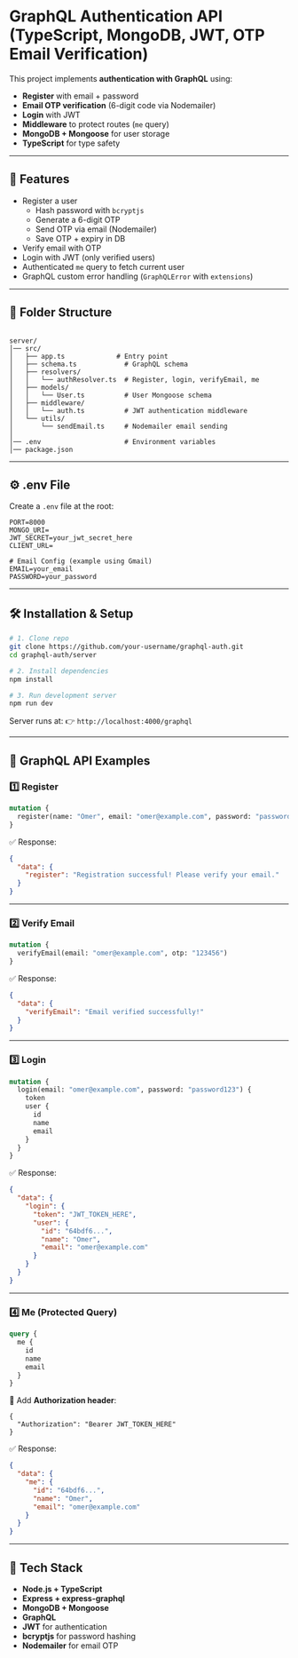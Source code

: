 # GraphQL Authentication API (TypeScript, MongoDB, JWT, OTP Email Verification)

This project implements **authentication with GraphQL** using:
- **Register** with email + password
- **Email OTP verification** (6-digit code via Nodemailer)
- **Login** with JWT
- **Middleware** to protect routes (`me` query)
- **MongoDB + Mongoose** for user storage
- **TypeScript** for type safety

---

## 🚀 Features
- Register a user
  - Hash password with `bcryptjs`
  - Generate a 6-digit OTP
  - Send OTP via email (Nodemailer)
  - Save OTP + expiry in DB
- Verify email with OTP
- Login with JWT (only verified users)
- Authenticated `me` query to fetch current user
- GraphQL custom error handling (`GraphQLError` with `extensions`)

---

## 📂 Folder Structure
```

server/
│── src/
│   ├── app.ts             # Entry point
│   ├── schema.ts            # GraphQL schema
│   ├── resolvers/
│   │   └── authResolver.ts  # Register, login, verifyEmail, me
│   ├── models/
│   │   └── User.ts          # User Mongoose schema
│   ├── middleware/
│   │   └── auth.ts          # JWT authentication middleware
│   └── utils/
│       └── sendEmail.ts     # Nodemailer email sending
│
│── .env                     # Environment variables
│── package.json

````

---

## ⚙️ .env File

Create a `.env` file at the root:

```env
PORT=8000
MONGO_URI=
JWT_SECRET=your_jwt_secret_here
CLIENT_URL=

# Email Config (example using Gmail)
EMAIL=your_email
PASSWORD=your_password
````

---

## 🛠️ Installation & Setup

```bash
# 1. Clone repo
git clone https://github.com/your-username/graphql-auth.git
cd graphql-auth/server

# 2. Install dependencies
npm install

# 3. Run development server
npm run dev
```

Server runs at:
👉 `http://localhost:4000/graphql`

---

## 📌 GraphQL API Examples

### 1️⃣ Register

```graphql
mutation {
  register(name: "Omer", email: "omer@example.com", password: "password123")
}
```

✅ Response:

```json
{
  "data": {
    "register": "Registration successful! Please verify your email."
  }
}
```

---

### 2️⃣ Verify Email

```graphql
mutation {
  verifyEmail(email: "omer@example.com", otp: "123456")
}
```

✅ Response:

```json
{
  "data": {
    "verifyEmail": "Email verified successfully!"
  }
}
```

---

### 3️⃣ Login

```graphql
mutation {
  login(email: "omer@example.com", password: "password123") {
    token
    user {
      id
      name
      email
    }
  }
}
```

✅ Response:

```json
{
  "data": {
    "login": {
      "token": "JWT_TOKEN_HERE",
      "user": {
        "id": "64bdf6...",
        "name": "Omer",
        "email": "omer@example.com"
      }
    }
  }
}
```

---

### 4️⃣ Me (Protected Query)

```graphql
query {
  me {
    id
    name
    email
  }
}
```

🔐 Add **Authorization header**:

```
{
  "Authorization": "Bearer JWT_TOKEN_HERE"
}
```

✅ Response:

```json
{
  "data": {
    "me": {
      "id": "64bdf6...",
      "name": "Omer",
      "email": "omer@example.com"
    }
  }
}
```

---

## 🧰 Tech Stack

* **Node.js + TypeScript**
* **Express + express-graphql**
* **MongoDB + Mongoose**
* **GraphQL**
* **JWT** for authentication
* **bcryptjs** for password hashing
* **Nodemailer** for email OTP


